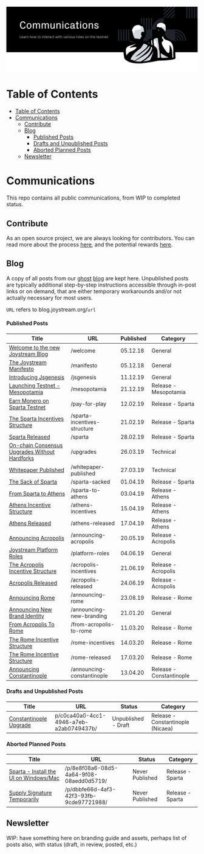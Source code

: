 <p align="center"><img src="/blog/communications_new.svg"></p>

# Table of Contents
<!-- TOC START min:1 max:4 link:true asterisk:false update:true -->
- [Table of Contents](#table-of-contents)
- [Communications](#communications)
  - [Contribute](#contribute)
  - [Blog](#blog)
      - [Published Posts](#published-posts)
      - [Drafts and Unpublished Posts](#drafts-and-unpublished-posts)
      - [Aborted Planned Posts](#aborted-planned-posts)
  - [Newsletter](#newsletter)
<!-- TOC END -->

# Communications

This repo contains all public communications, from WIP to completed status.


## Contribute

As an open source project, we are always looking for contributors. You can read more about the process [here](https://github.com/Joystream/joystream#contribute), and the potential rewards [here](https://github.com/Joystream/helpdesk#builders-and-bug-reporters).


## Blog

A copy of all posts from our [ghost](https://github.com/TryGhost/Ghost) [blog](https://blog.joystream.org/) are kept here. Unpublished posts are typically additional step-by-step instructions accessible through in-post links or on demand, that are either temporary workarounds and/or not actually necessary for most users.

`URL` refers to blog.joystream.org/`url`

#### Published Posts
| Title                                                                         | URL                           | Published| Category                 |
| ------------------------------------------------------------------------------|-------------------------------|----------|--------------------------|
| [Welcome to the new Joystream Blog](/blog/welcome-to-the-new-joystream-blog)  | /welcome                      | 05.12.18 | General                  |
| [The Joystream Manifesto](/blog/the-joystream-manifesto)                      | /manifesto                    | 05.12.18 | General                  |
| [Introducing Jsgenesis](/blog/introducing-jsgenesis)                          | /jsgenesis                    | 11.12.19 | General                  |
| [Launching Testnet - Mesopotamia](/blog/launching-testnet-mesopotamia)        | /mesopotamia                  | 21.12.19 | Release - Mesopotamia    |
| [Earn Monero on Sparta Testnet](/blog/earn-monero-on-sparta-testnet)          | /pay-for-play                 | 12.02.19 | Release - Sparta         |
| [The Sparta Incentives Structure](/blog/the-sparta-incentive-structure)       | /sparta-incentives-structure  | 21.02.19 | Release - Sparta         |
| [Sparta Released](/blog/sparta-released)                                      | /sparta                       | 28.02.19 | Release - Sparta         |
| [On-chain Consensus Upgrades Without Hardforks](/blog/on-chain-upgrades)      | /upgrades                     | 26.03.19 | Technical                |
| [Whitepaper Published](/blog/whitepaper-published)                            | /whitepaper-published         | 27.03.19 | Technical                |
| [The Sack of Sparta](/blog/the-sack-of-sparta)                                | /sparta-sacked                | 01.04.19 | Release - Sparta         |
| [From Sparta to Athens](blog/from-sparta-to-athens)                           | /sparta-to-athens             | 03.04.19 | Release - Athens         |
| [Athens Incentive Structure](/blog/the-athens-incentive-structure)            | /athens-incentives            | 15.04.19 | Release - Athens         |
| [Athens Released](/blog/athens-released)                                      | /athens-released              | 17.04.19 | Release - Athens         |
| [Announcing Acropolis](/blog/announcing-acropolis)                            | /announcing-acropolis         | 20.05.19 | Release - Acropolis      |
| [Joystream Platform Roles](/blog/platform-roles)                              | /platform-roles               | 04.06.19 | General                  |
| [The Acropolis Incentive Structure](/blog/acropolis-incentives)               | /acropolis-incentives         | 21.06.19 | Release - Acropolis      |
| [Acropolis Released](/blog/acropolis-released)                                | /acropolis-released           | 24.06.19 | Release - Acropolis      |
| [Announcing Rome](/blog/announcing-rome)                                      | /announcing-rome              | 23.08.19 | Release - Rome           |
| [Announcing New Brand Identity](/blog/announcing-new-branding)                | /announcing-new-branding      | 21.01.20 | General                  |
| [From Acropolis To Rome](/blog/from-acropolis-to-rome)                        | /from-acropolis-to-rome       | 11.03.20 | Release - Rome           |
| [The Rome Incentive Structure](/blog/rome-incentives)                         | /rome-incentives              | 14.03.20 | Release - Rome           |
| [The Rome Incentive Structure](/blog/rome-released)                           | /rome-released                | 17.03.20 | Release - Rome           |
| [Announcing Constantinople](/blog/announcing-constantinople)                  | /announcing-constantinople    | 13.04.20 |Release - Constantinople  |

#### Drafts and Unpublished Posts
| Title                                                                                | URL                                      | Status            | Category          |
| -------------------------------------------------------------------------------------|------------------------------------------|-------------------|-------------------|
|[Constantinople Upgrade](/blog/constantinople-upgrade)|p/c0ca40a0-4cc1-4946-a7eb-a2ab0749437b/|Unpublished - Draft|Release - Constantinople (Nicaea)|



#### Aborted Planned Posts
| Title                                                                                | URL                                      | Status            | Category                  |
| -------------------------------------------------------------------------------------|------------------------------------------|-------------------|---------------------------|
| [Sparta - Install the UI on Windows/Mac](/blog/drafts-unpublished/sparta-ui)         | /p/8e8f08a6-08d5-4a64-9f08-08aedd0d5719/ | Never Published   | Release - Sparta          |
| [Supply Signature Temporarily](/blog/drafts-unpublished/supply-signature-temporarily)| /p/dbbfe66d-4af3-42f3-93fb-9cde97721988/ | Never Published   | Release - Sparta          |


## Newsletter

WIP: have something here on branding guide and assets, perhaps list of posts also, with status (draft, in review, posted, etc.)
